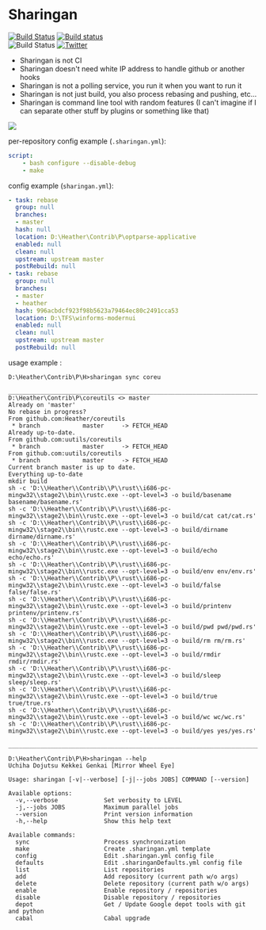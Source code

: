 Sharingan
=========

[![Build Status](https://travis-ci.org/Heather/Sharingan.png?branch=master)](https://travis-ci.org/Heather/Sharingan)
[![Build status](https://ci.appveyor.com/api/projects/status/2b84cqnvh46xxpnv?svg=true)](https://ci.appveyor.com/project/Heather/sharingan) <br/>
![Build Status](https://codeship.com/projects/6b402750-06c3-0133-231f-2aa9a23a545f/status?branch=master)
[![Twitter][]](http://www.twitter.com/Cynede)

 - Sharingan is not CI
 - Sharingan doesn't need white IP address to handle github or another hooks
 - Sharingan is not a polling service, you run it when you want to run it
 - Sharingan is not just build, you also process rebasing and pushing, etc...
 - Sharingan is command line tool with random features (I can't imagine if I can separate other stuff by plugins or something like that)

![](http://fc01.deviantart.net/fs70/f/2011/188/d/2/ember_mangekyou_sharingan_by_jinseiasakura-d3lcdmk.png)

per-repository config example (`.sharingan.yml`):
```yaml
script:
    - bash configure --disable-debug
    - make
```

config example (`sharingan.yml`):

```yaml
- task: rebase
  group: null
  branches:
  - master
  hash: null
  location: D:\Heather\Contrib\P\optparse-applicative
  enabled: null
  clean: null
  upstream: upstream master
  postRebuild: null
- task: rebase
  group: null
  branches:
  - master
  - heather
  hash: 996acbdcf923f98b5623a79464ec80c2491cca53
  location: D:\TFS\winforms-modernui
  enabled: null
  clean: null
  upstream: upstream master
  postRebuild: null
```

usage example :

``` shell
D:\Heather\Contrib\P\H>sharingan sync coreu
 __________________________________________________________________________________________
D:\Heather\Contrib\P\coreutils <> master
Already on 'master'
No rebase in progress?
From github.com:Heather/coreutils
 * branch            master     -> FETCH_HEAD
Already up-to-date.
From github.com:uutils/coreutils
 * branch            master     -> FETCH_HEAD
From github.com:uutils/coreutils
 * branch            master     -> FETCH_HEAD
Current branch master is up to date.
Everything up-to-date
mkdir build
sh -c 'D:\\Heather\\Contrib\\P\\rust\\i686-pc-mingw32\\stage2\\bin\\rustc.exe --opt-level=3 -o build/basename basename/basename.rs'
sh -c 'D:\\Heather\\Contrib\\P\\rust\\i686-pc-mingw32\\stage2\\bin\\rustc.exe --opt-level=3 -o build/cat cat/cat.rs'
sh -c 'D:\\Heather\\Contrib\\P\\rust\\i686-pc-mingw32\\stage2\\bin\\rustc.exe --opt-level=3 -o build/dirname dirname/dirname.rs'
sh -c 'D:\\Heather\\Contrib\\P\\rust\\i686-pc-mingw32\\stage2\\bin\\rustc.exe --opt-level=3 -o build/echo echo/echo.rs'
sh -c 'D:\\Heather\\Contrib\\P\\rust\\i686-pc-mingw32\\stage2\\bin\\rustc.exe --opt-level=3 -o build/env env/env.rs'
sh -c 'D:\\Heather\\Contrib\\P\\rust\\i686-pc-mingw32\\stage2\\bin\\rustc.exe --opt-level=3 -o build/false false/false.rs'
sh -c 'D:\\Heather\\Contrib\\P\\rust\\i686-pc-mingw32\\stage2\\bin\\rustc.exe --opt-level=3 -o build/printenv printenv/printenv.rs'
sh -c 'D:\\Heather\\Contrib\\P\\rust\\i686-pc-mingw32\\stage2\\bin\\rustc.exe --opt-level=3 -o build/pwd pwd/pwd.rs'
sh -c 'D:\\Heather\\Contrib\\P\\rust\\i686-pc-mingw32\\stage2\\bin\\rustc.exe --opt-level=3 -o build/rm rm/rm.rs'
sh -c 'D:\\Heather\\Contrib\\P\\rust\\i686-pc-mingw32\\stage2\\bin\\rustc.exe --opt-level=3 -o build/rmdir rmdir/rmdir.rs'
sh -c 'D:\\Heather\\Contrib\\P\\rust\\i686-pc-mingw32\\stage2\\bin\\rustc.exe --opt-level=3 -o build/sleep sleep/sleep.rs'
sh -c 'D:\\Heather\\Contrib\\P\\rust\\i686-pc-mingw32\\stage2\\bin\\rustc.exe --opt-level=3 -o build/true true/true.rs'
sh -c 'D:\\Heather\\Contrib\\P\\rust\\i686-pc-mingw32\\stage2\\bin\\rustc.exe --opt-level=3 -o build/wc wc/wc.rs'
sh -c 'D:\\Heather\\Contrib\\P\\rust\\i686-pc-mingw32\\stage2\\bin\\rustc.exe --opt-level=3 -o build/yes yes/yes.rs'
 __________________________________________________________________________________________
```

```shell
D:\Heather\Contrib\P\H>sharingan --help
Uchiha Dojutsu Kekkei Genkai [Mirror Wheel Eye]

Usage: sharingan [-v|--verbose] [-j|--jobs JOBS] COMMAND [--version]

Available options:
  -v,--verbose             Set verbosity to LEVEL
  -j,--jobs JOBS           Maximum parallel jobs
  --version                Print version information
  -h,--help                Show this help text

Available commands:
  sync                     Process synchronization
  make                     Create .sharingan.yml template
  config                   Edit .sharingan.yml config file
  defaults                 Edit .sharinganDefaults.yml config file
  list                     List repositories
  add                      Add repository (current path w/o args)
  delete                   Delete repository (current path w/o args)
  enable                   Enable repository / repositories
  disable                  Disable repository / repositories
  depot                    Get / Update Google depot tools with git and python
  cabal                    Cabal upgrade
```

[Twitter]: http://mxtoolbox.com/Public/images/twitter-icon.png
